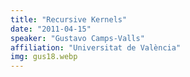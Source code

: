 ```yaml
---
title: "Recursive Kernels"
date: "2011-04-15"
speaker: "Gustavo Camps-Valls"
affiliation: "Universitat de València"
img: gus18.webp
---
```

